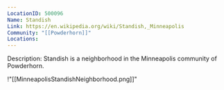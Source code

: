 ```yaml
---
LocationID: 500096
Name: Standish
Link: https://en.wikipedia.org/wiki/Standish,_Minneapolis 
Community: "[[Powderhorn]]"
Locations: 
---
```


Description:
Standish is a neighborhood in the Minneapolis community of Powderhorn.

!"[[MinneapolisStandishNeighborhood.png]]"